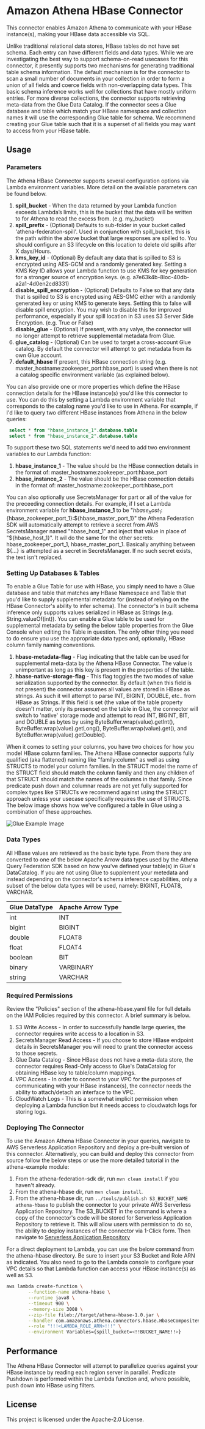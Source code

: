 # Amazon Athena HBase Connector

This connector enables Amazon Athena to communicate with your HBase instance(s), making your HBase data accessible via SQL. 

Unlike traditional relational data stores, HBase tables do not have set schema. Each entry can have different fields and data types. While we are investigating the best way to support schema-on-read usecases for this connector, it presently supports two mechanisms for generating traditional table schema information. The default mechanism is for the connector to scan a small number of documents in your collection in order to form a union of all fields and coerce fields with non-overlapping data types. This basic schema inference works well for collections that have mostly uniform entries. For more diverse collections, the connector supports retrieving meta-data from the Glue Data Catalog. If the connector sees a Glue database and table which match your HBase namespace and collection names it will use the corresponding Glue table for schema. We recommend creating your Glue table such that it is a superset of all fields you may want to access from your HBase table.

## Usage

### Parameters

The Athena HBase Connector supports several configuration options via Lambda environment variables. More detail on the available parameters can be found below.

1. **spill_bucket** - When the data returned by your Lambda function exceeds Lambda’s limits, this is the bucket that the data will be written to for Athena to read the excess from. (e.g. my_bucket)
2. **spill_prefix** - (Optional) Defaults to sub-folder in your bucket called 'athena-federation-spill'. Used in conjunction with spill_bucket, this is the path within the above bucket that large responses are spilled to. You should configure an S3 lifecycle on this location to delete old spills after X days/Hours.
3. **kms_key_id** - (Optional) By default any data that is spilled to S3 is encrypted using AES-GCM and a randomly generated key. Setting a KMS Key ID allows your Lambda function to use KMS for key generation for a stronger source of encryption keys. (e.g. a7e63k4b-8loc-40db-a2a1-4d0en2cd8331)
4. **disable_spill_encryption** - (Optional) Defaults to False so that any data that is spilled to S3 is encrypted using AES-GMC either with a randomly generated key or using KMS to generate keys. Setting this to false will disable spill encryption. You may wish to disable this for improved performance, especially if your spill location in S3 uses S3 Server Side Encryption. (e.g. True or False)
5. **disable_glue** - (Optional) If present, with any valye, the connector will no longer attempt to retrieve supplemental metadata from Glue.
6. **glue_catalog** - (Optional) Can be used to target a cross-account Glue catalog. By default the connector will attempt to get metadata from its own Glue account.
7. **default_hbase** If present, this HBase connection string (e.g. master_hostname:zookeeper_port:hbase_port) is used when there is not a catalog specific environment variable (as explained below).

You can also provide one or more properties which define the HBase connection details for the HBase instance(s) you'd like this connector to use. You can do this by setting a Lambda environment variable that corresponds to the catalog name you'd like to use in Athena. For example, if I'd like to query two different HBase instances from Athena in the below queries:

```sql
 select * from "hbase_instance_1".database.table 
 select * from "hbase_instance_2".database.table
 ```

To support these two SQL statements we'd need to add two environment variables to our Lambda function:

1. **hbase_instance_1** - The value should be the HBase connection details in the format of: master_hostname:zookeeper_port:hbase_port
2. **hbase_instance_2** - The value should be the HBase connection details in the format of: master_hostname:zookeeper_port:hbase_port

You can also optionally use SecretsManager for part or all of the value for the preceeding connection details. For example, if I set a Lambda environment variable for  **hbase_instance_1** to be "${hbase_host_1}:${hbase_zookeeper_port_1}:${hbase_master_port_1}" the Athena Federation SDK will automatically attempt to retrieve a secret from AWS SecretsManager named "hbase_host_1" and inject that value in place of "${hbase_host_1}". It wil do the same for the other secrets: hbase_zookeeper_port_1, hbase_master_port_1. Basically anything between ${...} is attempted as a secret in SecretsManager. If no such secret exists, the text isn't replaced.


### Setting Up Databases & Tables

To enable a Glue Table for use with HBase, you simply need to have a Glue database and table that matches any HBase Namespace and Table that you'd like to supply supplemental metadata for (instead of relying on the HBase Connector's ability to infer schema). The connector's in built schema inference only supports values serialized in HBase as Strings (e.g. String.valueOf(int)). You can enable a Glue table to be used for supplemental metadata by seting the below table properties from the Glue Console when editing the Table in question. The only other thing you need to do ensure you use the appropriate data types and, optionally, HBase column family naming conventions.

1. **hbase-metadata-flag** - Flag indicating that the table can be used for supplemental meta-data by the Athena HBase Connector. The value is unimportant as long as this key is present in the properties of the table.
1. **hbase-native-storage-flag** - This flag toggles the two modes of value serialization supported by the connector. By default (when this field is not present) the connector assumes all values are stored in HBase as strings. As such it will attempt to parse INT, BIGINT, DOUBLE, etc.. from HBase as Strings. If this field is set (the value of the table property doesn't matter, only its presence) on the table in Glue, the connector will switch to 'native' storage mode and attempt to read INT, BIGINT, BIT, and DOUBLE as bytes by using ByteBuffer.wrap(value).getInt(), ByteBuffer.wrap(value).getLong(), ByteBuffer.wrap(value).get(), and ByteBuffer.wrap(value).getDouble().
  
When it comes to setting your columns, you have two choices for how you model HBase column families. The Athena HBase connector supports fully qualified (aka flattened) naming like "family:column" as well as using STRUCTS to model your column families. In the STRUCT model the name of the STRUCT field should match the column family and then any children of that STRUCT should match the names of the columns in that family. Since predicate push down and columnar reads are not yet fully supported for complex types like STRUCTs we recommend against using the STRUCT approach unless your usecase specifically requires the use of STRUCTS. The below image shows how we've configured a table in Glue using a combination of these approaches.
  
  ![Glue Example Image](https://github.com/awslabs/aws-athena-query-federation/blob/master/docs/img/hbase_glue_example.png?raw=true)
  
### Data Types

All HBase values are retrieved as the basic byte type. From there they are converted to one of the below Apache Arrow data types used by the Athena Query Federation SDK based on how you've defined your table(s) in Glue's DataCatalog. If you are not using Glue to supplement your metedata and instead depending on the connector's schema inference capabilities, only a subset of the below data types will be used, namely: BIGINT, FLOAT8, VARCHAR.

|Glue DataType|Apache Arrow Type|
|-------------|-----------------|
|int|INT|
|bigint|BIGINT|
|double|FLOAT8|
|float|FLOAT4|
|boolean|BIT|
|binary|VARBINARY|
|string|VARCHAR|

                
### Required Permissions

Review the "Policies" section of the athena-hbase.yaml file for full details on the IAM Policies required by this connector. A brief summary is below.

1. S3 Write Access - In order to successfully handle large queries, the connector requires write access to a location in S3. 
2. SecretsManager Read Access - If you choose to store HBase endpoint details in SecretsManager you will need to grant the connector access to those secrets.
3. Glue Data Catalog - Since HBase does not have a meta-data store, the connector requires Read-Only access to Glue's DataCatalog for obtaining HBase key to table/column mappings. 
4. VPC Access - In order to connect to your VPC for the purposes of communicating with your HBase instance(s), the connector needs the ability to attach/detach an interface to the VPC.
5. CloudWatch Logs - This is a somewhat implicit permission when deploying a Lambda function but it needs access to cloudwatch logs for storing logs.

### Deploying The Connector

To use the Amazon Athena HBase Connector in your queries, navigate to AWS Serverless Application Repository and deploy a pre-built version of this connector. Alternatively, you can build and deploy this connector from source follow the below steps or use the more detailed tutorial in the athena-example module:

1. From the athena-federation-sdk dir, run `mvn clean install` if you haven't already.
2. From the athena-hbase dir, run `mvn clean install`.
3. From the athena-hbase dir, run  `../tools/publish.sh S3_BUCKET_NAME athena-hbase` to publish the connector to your private AWS Serverless Application Repository. The S3_BUCKET in the command is where a copy of the connector's code will be stored for Serverless Application Repository to retrieve it. This will allow users with permission to do so, the ability to deploy instances of the connector via 1-Click form. Then navigate to [Serverless Application Repository](https://aws.amazon.com/serverless/serverlessrepo)

For a direct deployment to Lambda, you can use the below command from the athena-hbase directory. Be sure to insert your S3 Bucket and Role ARN as indicated. You also need to go to the Lambda console to configure your VPC details so that Lambda function can access your HBase instance(s) as well as S3.

```bash
aws lambda create-function \
        --function-name athena-hbase \
        --runtime java8 \
        --timeout 900 \
        --memory-size 3008 \
        --zip-file fileb://target/athena-hbase-1.0.jar \
        --handler com.amazonaws.athena.connectors.hbase.HbaseCompositeHandler \
        --role "!!!<LAMBDA_ROLE_ARN>!!!" \
        --environment Variables={spill_bucket=<!!BUCKET_NAME!!>}
```

## Performance

The Athena HBase Connector will attempt to parallelize queries against your HBase instance by reading each region server in parallel. Predicate Pushdown is performed within the Lambda function and, where possible, push down into HBase using filters.

## License

This project is licensed under the Apache-2.0 License.